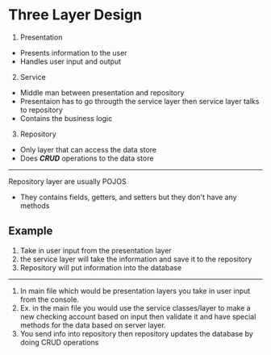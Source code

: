 # Three Layer Design

1. Presentation

- Presents information to the user
- Handles user input and output

2. Service

- Middle man between presentation and repository
- Presentaion has to go througth the service layer then service layer talks to repository
- Contains the business logic

3. Repository

- Only layer that can access the data store
- Does **_CRUD_** operations to the data store

---

Repository layer are usually POJOS

- They contains fields, getters, and setters but they don't have any methods

## Example

1. Take in user input from the presentation layer
2. the service layer will take the information and save it to the repository
3. Repository will put information into the database

---

1. In main file which would be presentation layers you take in user input from the console.
2. Ex. in the main file you would use the service classes/layer to make a new checking account based on input then validate it and have special methods for the data based on server layer.
3. You send info into repository then repository updates the database by doing CRUD operations
